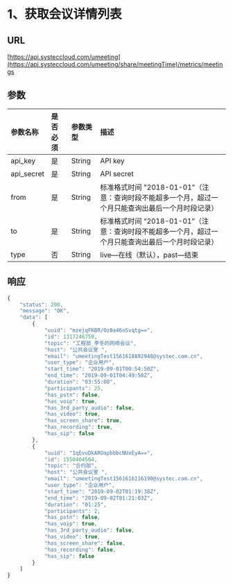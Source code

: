 # 1、获取会议详情列表

## URL

[https://api.systeccloud.com/umeeting](https://api.systeccloud.com/umeeting/share/meetingTime)/metrics/meetings

## 参数

| 参数名称 | 是否必须 | 参数类型 | 描述 |
| :--- | :--- | :--- | :--- |
| api\_key | 是 | String | API key |
| api\_secret | 是 | String | API secret |
| from | 是 | String | 标准格式时间 "2018-01-01"（注意：查询时段不能超多一个月，超过一个月只能查询出最后一个月时段记录） |
| to | 是 | String | 标准格式时间 “2018-01-01”（注意：查询时段不能超多一个月，超过一个月只能查询出最后一个月时段记录） |
| type | 否 | String | live—在线（默认），past—结束 |

## 响应

```javascript
{
    "status": 200,
    "message": "OK",
    "data": [
        {
            "uuid": "mzejqFKBR/Oz0a46oSvqtg==",
            "id": 1317246759,
            "topic": "工程部_李冬的网络会议",
            "host": "公共会议室 ",
            "email": "umeetingTest1561618892948@systec.com.cn",
            "user_type": "企业用户",
            "start_time": "2019-09-01T00:54:50Z",                           （注意：这里是UTC格式）
            "end_time": "2019-09-01T04:49:58Z",                             （注意：这里是UTC格式）  
            "duration": "03:55:08",
            "participants": 25,
            "has_pstn": false,
            "has_voip": true,
            "has_3rd_party_audio": false,
            "has_video": true,
            "has_screen_share": true,
            "has_recording": true,
            "has_sip": false
        },
        {
            "uuid": "1qEvuDkAROapbbbcNUxEyA==",
            "id": 1550404564,
            "topic": "合约部",
            "host": "公共会议室 ",
            "email": "umeetingTest1561616116190@systec.com.cn",
            "user_type": "企业用户",
            "start_time": "2019-09-02T01:19:38Z",
            "end_time": "2019-09-02T01:21:03Z",
            "duration": "01:25",
            "participants": 2,
            "has_pstn": false,
            "has_voip": true,
            "has_3rd_party_audio": false,
            "has_video": true,
            "has_screen_share": false,
            "has_recording": false,
            "has_sip": false
        }
    ]
}
```

